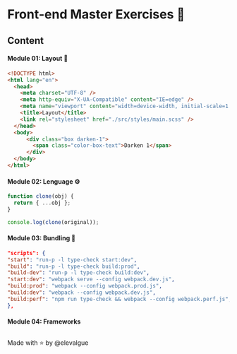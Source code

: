 # Front-end Master Exercises 🍋

## Content

#### Module 01: Layout 💅

``` html
<!DOCTYPE html>
<html lang="en">
  <head>
    <meta charset="UTF-8" />
    <meta http-equiv="X-UA-Compatible" content="IE=edge" />
    <meta name="viewport" content="width=device-width, initial-scale=1.0" />
    <title>Layout</title>
    <link rel="stylesheet" href="./src/styles/main.scss" />
  </head>
  <body>
      <div class="box darken-1">
        <span class="color-box-text">Darken 1</span>
      </div>
  </body>
</html>
```

#### Module 02: Lenguage ⚙️

```javascript
function clone(obj) {
  return { ...obj };
}

console.log(clone(original));
```

#### Module 03: Bundling 🍱

``` json
"scripts": {
"start": "run-p -l type-check start:dev",
"build": "run-p -l type-check build:prod",
"build-dev": "run-p -l type-check build:dev",
"start:dev": "webpack serve --config webpack.dev.js",
"build:prod": "webpack --config webpack.prod.js",
"build:dev": "webpack --config webpack.dev.js",
"build:perf": "npm run type-check && webpack --config webpack.perf.js",
},
```

#### Module 04: Frameworks

##

Made with ⭐ by @elevalgue
